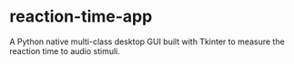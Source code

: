 # reaction-time-app
A Python native multi-class desktop GUI built with Tkinter to measure the reaction time to audio stimuli.
